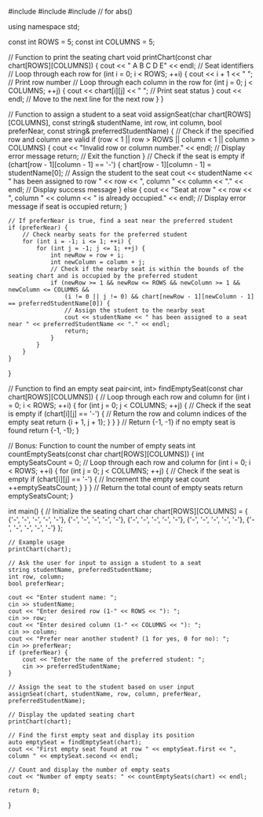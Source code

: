 #include <iostream>
#include <string>
#include <cmath> // for abs()

using namespace std;

const int ROWS = 5;
const int COLUMNS = 5;

// Function to print the seating chart
void printChart(const char chart[ROWS][COLUMNS]) {
    cout << "   A  B  C  D  E" << endl; // Seat identifiers
    // Loop through each row
    for (int i = 0; i < ROWS; ++i) {
        cout << i + 1 << "  "; // Print row number
        // Loop through each column in the row
        for (int j = 0; j < COLUMNS; ++j) {
            cout << chart[i][j] << "  "; // Print seat status
        }
        cout << endl; // Move to the next line for the next row
    }
}

// Function to assign a student to a seat
void assignSeat(char chart[ROWS][COLUMNS], const string& studentName, int row, int column, bool preferNear, const string& preferredStudentName) {
    // Check if the specified row and column are valid
    if (row < 1 || row > ROWS || column < 1 || column > COLUMNS) {
        cout << "Invalid row or column number." << endl; // Display error message
        return; // Exit the function
    }
    // Check if the seat is empty
    if (chart[row - 1][column - 1] == '-') {
        chart[row - 1][column - 1] = studentName[0]; // Assign the student to the seat
        cout << studentName << " has been assigned to row " << row << ", column " << column << "." << endl; // Display success message
    } else {
        cout << "Seat at row " << row << ", column " << column << " is already occupied." << endl; // Display error message if seat is occupied
        return;
    }

    // If preferNear is true, find a seat near the preferred student
    if (preferNear) {
        // Check nearby seats for the preferred student
        for (int i = -1; i <= 1; ++i) {
            for (int j = -1; j <= 1; ++j) {
                int newRow = row + i;
                int newColumn = column + j;
                // Check if the nearby seat is within the bounds of the seating chart and is occupied by the preferred student
                if (newRow >= 1 && newRow <= ROWS && newColumn >= 1 && newColumn <= COLUMNS &&
                    (i != 0 || j != 0) && chart[newRow - 1][newColumn - 1] == preferredStudentName[0]) {
                    // Assign the student to the nearby seat
                    cout << studentName << " has been assigned to a seat near " << preferredStudentName << "." << endl;
                    return;
                }
            }
        }
    }
}

// Function to find an empty seat
pair<int, int> findEmptySeat(const char chart[ROWS][COLUMNS]) {
    // Loop through each row and column
    for (int i = 0; i < ROWS; ++i) {
        for (int j = 0; j < COLUMNS; ++j) {
            // Check if the seat is empty
            if (chart[i][j] == '-') {
                // Return the row and column indices of the empty seat
                return {i + 1, j + 1};
            }
        }
    }
    // Return {-1, -1} if no empty seat is found
    return {-1, -1};
}

// Bonus: Function to count the number of empty seats
int countEmptySeats(const char chart[ROWS][COLUMNS]) {
    int emptySeatsCount = 0;
    // Loop through each row and column
    for (int i = 0; i < ROWS; ++i) {
        for (int j = 0; j < COLUMNS; ++j) {
            // Check if the seat is empty
            if (chart[i][j] == '-') {
                // Increment the empty seat count
                ++emptySeatsCount;
            }
        }
    }
    // Return the total count of empty seats
    return emptySeatsCount;
}

int main() {
    // Initialize the seating chart
    char chart[ROWS][COLUMNS] = {
        {'-', '-', '-', '-', '-'},
        {'-', '-', '-', '-', '-'},
        {'-', '-', '-', '-', '-'},
        {'-', '-', '-', '-', '-'},
        {'-', '-', '-', '-', '-'}
    };

    // Example usage
    printChart(chart);

    // Ask the user for input to assign a student to a seat
    string studentName, preferredStudentName;
    int row, column;
    bool preferNear;

    cout << "Enter student name: ";
    cin >> studentName;
    cout << "Enter desired row (1-" << ROWS << "): ";
    cin >> row;
    cout << "Enter desired column (1-" << COLUMNS << "): ";
    cin >> column;
    cout << "Prefer near another student? (1 for yes, 0 for no): ";
    cin >> preferNear;
    if (preferNear) {
        cout << "Enter the name of the preferred student: ";
        cin >> preferredStudentName;
    }

    // Assign the seat to the student based on user input
    assignSeat(chart, studentName, row, column, preferNear, preferredStudentName);

    // Display the updated seating chart
    printChart(chart);

    // Find the first empty seat and display its position
    auto emptySeat = findEmptySeat(chart);
    cout << "First empty seat found at row " << emptySeat.first << ", column " << emptySeat.second << endl;

    // Count and display the number of empty seats
    cout << "Number of empty seats: " << countEmptySeats(chart) << endl;

    return 0;
}

